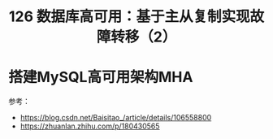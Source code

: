 <h1 align="center">126 数据库高可用：基于主从复制实现故障转移（2）</h1>

# 搭建MySQL高可用架构MHA

参考：

- https://blog.csdn.net/Baisitao_/article/details/106558800
- https://zhuanlan.zhihu.com/p/180430565
